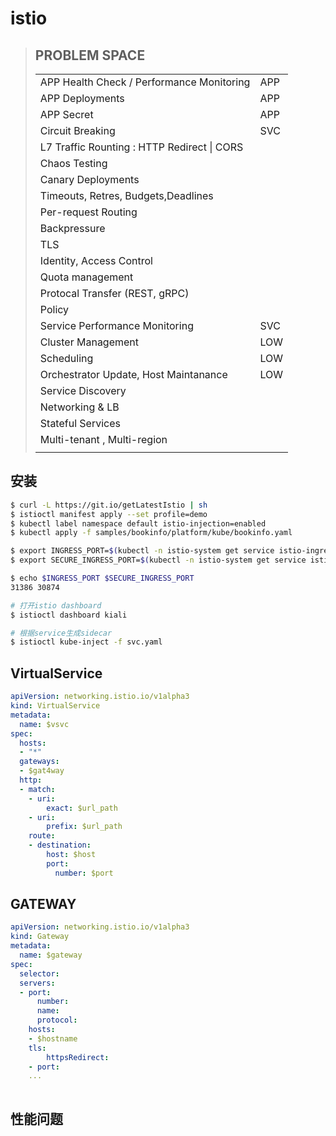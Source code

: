 # istio

>
>
>## PROBLEM SPACE
>
>|                                             |      |
>| ------------------------------------------- | ---- |
>| APP Health Check / Performance Monitoring   | APP  |
>| APP Deployments                             | APP  |
>| APP Secret                                  | APP  |
>| Circuit Breaking                            | SVC  |
>| L7 Traffic Rounting : HTTP Redirect \| CORS |      |
>| Chaos Testing                               |      |
>| Canary Deployments                          |      |
>| Timeouts, Retres, Budgets,Deadlines         |      |
>| Per-request Routing                         |      |
>| Backpressure                                |      |
>| TLS                                         |      |
>| Identity, Access Control                    |      |
>| Quota management                            |      |
>| Protocal Transfer (REST, gRPC)              |      |
>| Policy                                      |      |
>| Service Performance Monitoring              | SVC  |
>| Cluster Management                          | LOW  |
>| Scheduling                                  | LOW  |
>| Orchestrator Update, Host Maintanance       | LOW  |
>| Service Discovery                           |      |
>| Networking & LB                             |      |
>| Stateful Services                           |      |
>| Multi-tenant , Multi-region                 |      |
>|                                             |      |
>

## 安装

```bash
$ curl -L https://git.io/getLatestIstio | sh
$ istioctl manifest apply --set profile=demo
$ kubectl label namespace default istio-injection=enabled
$ kubectl apply -f samples/bookinfo/platform/kube/bookinfo.yaml

$ export INGRESS_PORT=$(kubectl -n istio-system get service istio-ingressgateway -o jsonpath='{.spec.ports[?(@.name=="http2")].nodePort}')
$ export SECURE_INGRESS_PORT=$(kubectl -n istio-system get service istio-ingressgateway -o jsonpath='{.spec.ports[?(@.name=="https")].nodePort}')

$ echo $INGRESS_PORT $SECURE_INGRESS_PORT
31386 30874

# 打开istio dashboard
$ istioctl dashboard kiali
```



```bash
# 根据service生成sidecar
$ istioctl kube-inject -f svc.yaml
```



## VirtualService

```yaml
apiVersion: networking.istio.io/v1alpha3
kind: VirtualService
metadata:
  name: $vsvc
spec:
  hosts:
  - "*"
  gateways:
  - $gat4way
  http:
  - match:
    - uri:
        exact: $url_path
    - uri:
        prefix: $url_path
    route:
    - destination:
        host: $host
        port:
          number: $port
```



## GATEWAY

```yaml
apiVersion: networking.istio.io/v1alpha3
kind: Gateway
metadata:
  name: $gateway
spec:
  selector:
  servers:
  - port:
      number:
      name:
      protocol: 
    hosts:
    - $hostname
    tls:
    	httpsRedirect:
	- port:
	...
  	
```



## 性能问题
